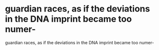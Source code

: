 # guardian races, as if the deviations in the DNA imprint became too numer-

guardian races, as if the deviations in the DNA imprint became too numer-